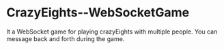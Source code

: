 # CrazyEights--WebSocketGame

It a WebSocket game for playing crazyEights with multiple people. You can message back and forth during the game. 

